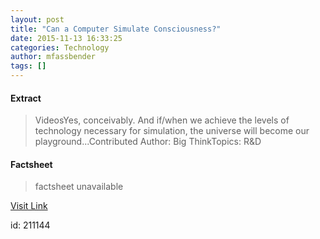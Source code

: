 ```yaml
---
layout: post
title: "Can a Computer Simulate Consciousness?"
date: 2015-11-13 16:33:25
categories: Technology
author: mfassbender
tags: []
---
```



#### Extract
>VideosYes, conceivably. And if/when we achieve the levels of technology necessary for simulation, the universe will become our playground...Contributed Author:&nbsp;Big ThinkTopics:&nbsp;R&amp;D

#### Factsheet
>factsheet unavailable

[Visit Link](http://www.pddnet.com/videos/2015/11/can-computer-simulate-consciousness)

id:  211144
